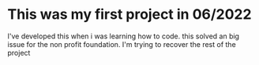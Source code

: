 # This was my first project in 06/2022

I've developed this when i was learning how to code. this solved an big issue for the non profit foundation.
I'm trying to recover the rest of the project